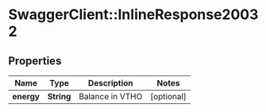 # SwaggerClient::InlineResponse20032

## Properties
Name | Type | Description | Notes
------------ | ------------- | ------------- | -------------
**energy** | **String** | Balance in VTHO | [optional] 

